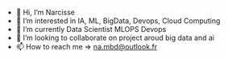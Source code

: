 - 👋 Hi, I’m Narcisse
- 👀 I’m interested in IA, ML, BigData, Devops, Cloud Computing 
- 🌱 I’m currently Data Scientist MLOPS Devops 
- 💞️ I’m looking to collaborate on project aroud big data and ai 
- 📫 How to reach me => na.mbd@outlook.fr

<!---
narcissemamboundou/narcissemamboundou is a ✨ special ✨ repository because its `README.md` (this file) appears on your GitHub profile.
You can click the Preview link to take a look at your changes.
--->

